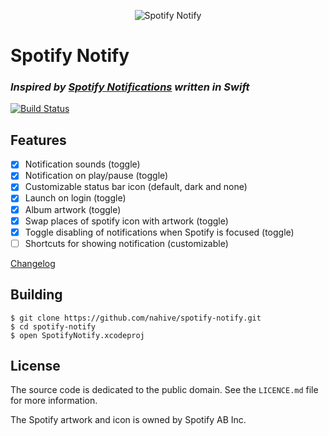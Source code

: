 
<p align="center">
  <img src="http://i.imgur.com/WSOChtc.png" alt="Spotify Notify"/>
</p>

# Spotify Notify
### *Inspired by [Spotify Notifications](https://github.com/citruspi/Spotify-Notifications) written in Swift*

[![Build Status](https://travis-ci.org/nahive/spotify-notify.png?branch=master)](https://travis-ci.org/nahive/spotify-notify)

## Features

- [x] Notification sounds (toggle)
- [x] Notification on play/pause (toggle)
- [x] Customizable status bar icon (default, dark and none)
- [x] Launch on login (toggle)
- [x] Album artwork (toggle)
- [x] Swap places of spotify icon with artwork (toggle)
- [x] Toggle disabling of notifications when Spotify is focused (toggle)
- [ ] Shortcuts for showing notification (customizable)

[Changelog](https://github.com/nahive/spotify-notify/blob/master/CHANGELOG.md)

## Building

```
$ git clone https://github.com/nahive/spotify-notify.git
$ cd spotify-notify
$ open SpotifyNotify.xcodeproj
```

## License

The source code is dedicated to the public domain. See the `LICENCE.md` file for
more information.

The Spotify artwork and icon is owned by Spotify AB Inc.
